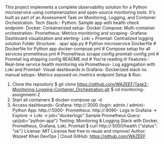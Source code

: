  This project implements a complete observability solution for a Python microservice
 using containerization and open-source monitoring tools. It's built as part of an
 Assessment Task on Monitoring, Logging, and Container Orchestration.
 Tech Stack:- Python: Sample app with health check endpoint- Docker: Containerized setup- Docker Compose: Multi-container orchestration- Prometheus: Metrics monitoring and scraping- Grafana: Dashboard visualization and alerting- Loki + Promtail: Centralized logging solution
 Folder Structure: 
 .
 app/
    app.py                  # Python microservice
 Dockerfile                  # Dockerfile for Python app
 docker-compose.yml          # Compose setup for all services
 prometheus.yml              # Prometheus scrape config
 promtail-config.yml         # Promtail log shipping config
 README.md                   # You're reading it!
 Features:- Real-time service health monitoring via Prometheus- Log aggregation with Loki and Promtail- Visual dashboards in Grafana- Dockerized stack  no manual setups- Metrics exposed on /metrics endpoint
 Setup & Run:
 1. Clone the repository
 $ git clone https://github.com/WAZEEF/Task2-Monitoring-Logging-Container_Orchestration.git
 $ cd monitoring-assignment-2
 2. Start all containers
 $ docker-compose up -d
 3. Access dashboards- Grafana: http://<EC2-IP>:3000  (login: admin / admin)- Python App: http://<EC2-IP>:5000- Prometheus: http://<EC2-IP>:9090- Logs in Grafana -> Explore -> Loki -> job="dockerlogs"
 Sample Prometheus Query:
 up{job="python-app"}
 Testing:
Monitoring & Logging Stack with Docker, Prometheus, Grafana, Loki, Promtail
 $ curl http://<EC2-IP>:5000/health
 {"status": "ok"}
 License:
 MIT License  feel free to reuse and improve!
 Author:
 Wazeef Khan
 DevOps | Cloud 
 GitHub: https://github.com/WAZEEF
